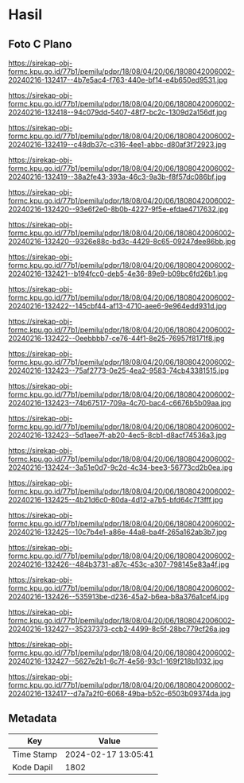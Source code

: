 # Hasil

## Foto C Plano

https://sirekap-obj-formc.kpu.go.id/77b1/pemilu/pdpr/18/08/04/20/06/1808042006002-20240216-132417--4b7e5ac4-f763-440e-bf14-e4b650ed9531.jpg

https://sirekap-obj-formc.kpu.go.id/77b1/pemilu/pdpr/18/08/04/20/06/1808042006002-20240216-132418--94c079dd-5407-48f7-bc2c-1309d2a156df.jpg

https://sirekap-obj-formc.kpu.go.id/77b1/pemilu/pdpr/18/08/04/20/06/1808042006002-20240216-132419--c48db37c-c316-4ee1-abbc-d80af3f72923.jpg

https://sirekap-obj-formc.kpu.go.id/77b1/pemilu/pdpr/18/08/04/20/06/1808042006002-20240216-132419--38a2fe43-393a-46c3-9a3b-f8f57dc086bf.jpg

https://sirekap-obj-formc.kpu.go.id/77b1/pemilu/pdpr/18/08/04/20/06/1808042006002-20240216-132420--93e6f2e0-8b0b-4227-9f5e-efdae4717632.jpg

https://sirekap-obj-formc.kpu.go.id/77b1/pemilu/pdpr/18/08/04/20/06/1808042006002-20240216-132420--9326e88c-bd3c-4429-8c65-09247dee86bb.jpg

https://sirekap-obj-formc.kpu.go.id/77b1/pemilu/pdpr/18/08/04/20/06/1808042006002-20240216-132421--b194fcc0-deb5-4e36-89e9-b09bc6fd26b1.jpg

https://sirekap-obj-formc.kpu.go.id/77b1/pemilu/pdpr/18/08/04/20/06/1808042006002-20240216-132422--145cbf44-af13-4710-aee6-9e964edd931d.jpg

https://sirekap-obj-formc.kpu.go.id/77b1/pemilu/pdpr/18/08/04/20/06/1808042006002-20240216-132422--0eebbbb7-ce76-44f1-8e25-76957f8171f8.jpg

https://sirekap-obj-formc.kpu.go.id/77b1/pemilu/pdpr/18/08/04/20/06/1808042006002-20240216-132423--75af2773-0e25-4ea2-9583-74cb43381515.jpg

https://sirekap-obj-formc.kpu.go.id/77b1/pemilu/pdpr/18/08/04/20/06/1808042006002-20240216-132423--74b67517-709a-4c70-bac4-c6676b5b09aa.jpg

https://sirekap-obj-formc.kpu.go.id/77b1/pemilu/pdpr/18/08/04/20/06/1808042006002-20240216-132423--5d1aee7f-ab20-4ec5-8cb1-d8acf74536a3.jpg

https://sirekap-obj-formc.kpu.go.id/77b1/pemilu/pdpr/18/08/04/20/06/1808042006002-20240216-132424--3a51e0d7-9c2d-4c34-bee3-56773cd2b0ea.jpg

https://sirekap-obj-formc.kpu.go.id/77b1/pemilu/pdpr/18/08/04/20/06/1808042006002-20240216-132425--4b21d6c0-80da-4d12-a7b5-bfd64c7f3fff.jpg

https://sirekap-obj-formc.kpu.go.id/77b1/pemilu/pdpr/18/08/04/20/06/1808042006002-20240216-132425--10c7b4e1-a86e-44a8-ba4f-265a162ab3b7.jpg

https://sirekap-obj-formc.kpu.go.id/77b1/pemilu/pdpr/18/08/04/20/06/1808042006002-20240216-132426--484b3731-a87c-453c-a307-798145e83a4f.jpg

https://sirekap-obj-formc.kpu.go.id/77b1/pemilu/pdpr/18/08/04/20/06/1808042006002-20240216-132426--535913be-d236-45a2-b6ea-b8a376a1cef4.jpg

https://sirekap-obj-formc.kpu.go.id/77b1/pemilu/pdpr/18/08/04/20/06/1808042006002-20240216-132427--35237373-ccb2-4499-8c5f-28bc779cf26a.jpg

https://sirekap-obj-formc.kpu.go.id/77b1/pemilu/pdpr/18/08/04/20/06/1808042006002-20240216-132427--5627e2b1-6c7f-4e56-93c1-169f218b1032.jpg

https://sirekap-obj-formc.kpu.go.id/77b1/pemilu/pdpr/18/08/04/20/06/1808042006002-20240216-132417--d7a7a2f0-6068-49ba-b52c-6503b09374da.jpg


## Metadata

| Key        | Value               |
| ---------- | ------------------- |
| Time Stamp | 2024-02-17 13:05:41 |
| Kode Dapil | 1802                |



